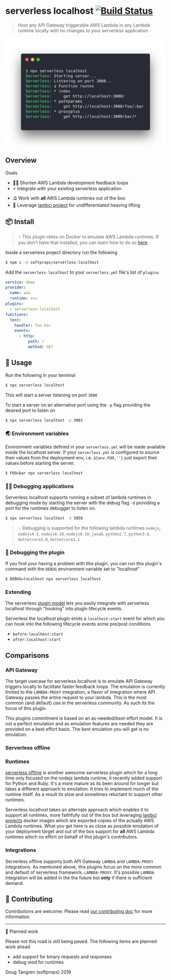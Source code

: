 # serverless localhost [![Build Status](https://travis-ci.org/softprops/serverless-localhost.svg?branch=master)](https://travis-ci.org/softprops/serverless-localhost)

> Host any API Gateway triggerable AWS Lambda in any Lambda runtime locally with no changes to your serverless application

<img width="647" src="assets/screenshot.png"/>

## Overview

Goals

* 👩‍💻 Shorten AWS Lambda development feedback loops
* ⚡ Integrate with your existing serverless application
* ⛱️ Work with **all** AWS Lambda runtimes out of the box
* 🐑 Leverage [lambci project](https://github.com/lambci/) for undifferentiated heaving lifting

## 📦 Install

> 💡 This plugin relies on Docker to emulate AWS Lambda runtimes. If you don't have that
installed, you can learn how to do so [here](https://www.docker.com/products/docker-desktop)

Inside a serverless project directory run the following

```sh
$ npm i -D softprops/serverless-localhost
```

Add the `serverless-localhost` to your `serverless.yml` file's
list of `plugins`

```yaml
service: demo
provider:
  name: aws
  runtime: xxx
plugins:
  - serverless-localhost
functions:
  test:
    handler: foo.bar
    events:
      - http:
          path: /
          method: GET
```

## 🤸 Usage

Run the following in your terminal

```sh
$ npx serverless localhost
```

This will start a server listening on port `3000`

To start a server on an alternative port using the `-p` flag providing the desired
port to listen on

```sh
$ npx serverless localhost -p 3001
```

### 🌏 Environment variables
Environment variables defined in your `serverless.yml` will be made available inside
the localhost server. If your `serverless.yml` is configured to source their
values from the deployment env, i.e. `${env.FOO,''}` just export their values
before starting the server.

```sh
$ FOO=bar npx serverless localhost
```

### 👩‍🔬 Debugging applications

Serverless localhost supports running a subset of lambda runtimes in debugging mode
by starting the server with the debug flag `-d` providing a port for the runtimes debugger to listen on.

```sh
$ npx serverless localhost -d 5858
```

> 💡 Debugging is supported for the following lambda runtimes `nodejs`, `nodejs4.3`, `nodejs6.10`, `nodejs8.10`, `java8`, `python2.7`, `python3.6`, `dotnetcore2.0`, `dotnetcore2.1`

### 🔬 Debugging the plugin

If you find your having a problem with this plugin, you can run this plugin's command
with the `DEBUG` environment variable set to "localhost"

```sh
$ DEBUG=localhost npx serverless localhost
```

### Extending

The serverless [plugin model](https://serverless.com/framework/docs/providers/aws/guide/plugins/) lets you easily integrate with serverless localhost through "hooking" into plugin lifecycle events.

Serverless the localhost plugin emits a `localhost:start` event for which you can hook into the following lifecycle events
some pre/post conditions

* `before:localhost:start`
* `after:localhost:start`

## Comparisons

### API Gateway

The target usecase for serverless localhost is to emulate API Gateway triggers locally to facilitate faster feedback loops.
The emulation is currently limited to the `LAMBDA-PROXY` integration, a flavor of integration where API Gateway passes the entire
request to your lambda. This is the most common (and default) use in the serverless community. As such its the focus of this plugin.

This plugins commitment is based on an as-needed/best-effort model. It is not a perfect emulation and as emulation features
are needed they are provided on a best effort basis. The best emulation you will get is no emulation.

### Serverless offline

### Runtimes

[serverless offline](https://github.com/dherault/serverless-offline) is another awesome serverless plugin which for a long time
only focused on the nodejs lambda runtime, it recently added support for Python and Ruby. It's a more mature as its been around for longer
but takes a different approach to emulation. It tries to implement much of the runtime itself. As a result its slow and
sometimes reluctant to support other runtimes.

Serverless localhost takes an alternate approach which enables it to support all runtimes, more faithfully out of the box but leveraging
[lambci projects](https://github.com/lambci/) docker images which are exported copies of the actually AWS Lambda runtimes.  What you get here
is as close as possible emulation of your deployment target and out of the box support for **all** AWS Lambda runtimes which no effort
on behalf of this plugin's contributors.

### Integrations

Serverless offline supports both API Gateway `LAMBDA` and `LAMBDA-PROXY` integrations. As mentioned above, this plugins focus on the more common
and default of serverless framework, `LAMBDA-PROXY`. It's possible `LAMBDA` integration will be added in the the future but **only**
if there is sufficient demand.


## 👯 Contributing

Contributions are welcome. Please read [our contributing doc](CONTRIBUTING.md) for more information.

---

🚧 Planned work

Please not this road is still being paved. The following items are planned work ahead

* add support for binary requests and responses
* debug mod for runtimes

Doug Tangren (softprops) 2019
